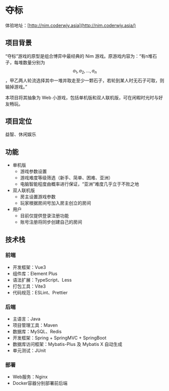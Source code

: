 # 夺标

体验地址：[http://nim.coderwjy.asia](http://nim.coderwjy.asia/)

## 项目背景
“夺标”游戏的原型是组合博弈中最经典的 Nim 游戏。原游戏内容为：“有n堆石子，每堆数量分别为$$a_1, a_2, ..., a_n$$，甲乙两人轮流选择其中一堆并取走至少一颗石子，若轮到某人时无石子可取，则输掉游戏。”

本项目将其抽象为 Web 小游戏，包括单机版和双人联机版，可在闲暇时光时与好友畅玩。

## 项目定位
益智、休闲娱乐

## 功能
- 单机版
  - 游戏参数设置
  - 游戏难度等级筛选（新手、简单、困难、亚洲）
  - 电脑智能程度由概率进行保证，“亚洲”难度几乎立于不败之地
- 双人联机版
  - 房主设置游戏参数
  - 玩家根据房间号加入房主创立的房间
- 用户
  - 目前仅提供登录注册功能
  - 账号注册将同步创建自己的房间


## 技术栈
### 前端
- 开发框架：Vue3
- 组件库：Element Plus
- 语法扩展：TypeScript、Less
- 打包工具：Vite3
- 代码规范：ESLint、Prettier
### 后端
- 主语言：Java
- 项目管理工具：Maven
- 数据库：MySQL、Redis
- 开发框架：Spring + SpringMVC + SpringBoot
- 数据库访问框架：Mybatis-Plus 及 Mybatis X 自动生成
- 单元测试：JUnit

### 部署
- Web服务：Nginx
- Docker容器分别部署前后端
